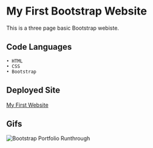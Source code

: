 # My First Bootstrap Website

This is a three page basic Bootstrap webiste.

## Code Languages

    • HTML
    • CSS
    • Bootstrap

## Deployed Site

[My First Website](https://arohadobson.github.io/Bootstrap-Portfolio/)

## Gifs

![Bootstrap Portfolio Runthrough](https://media.giphy.com/media/ny4cw6CllwhKg6FxG5/giphy.gif)
